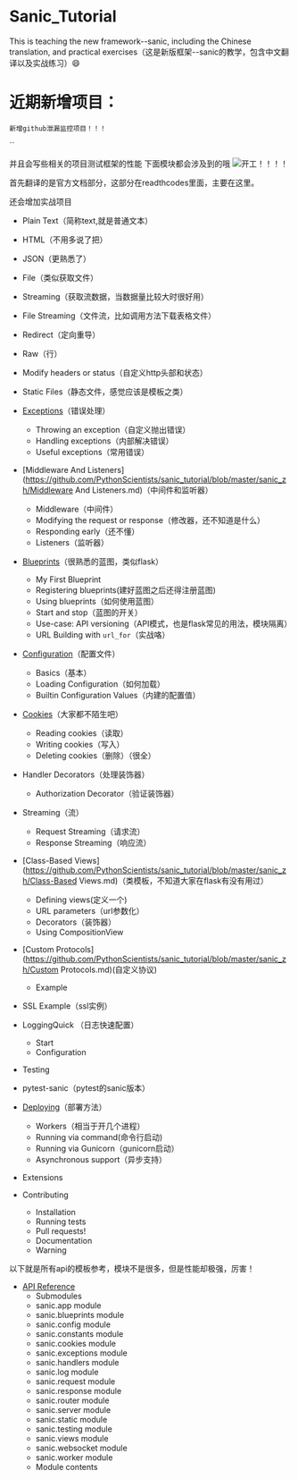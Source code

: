 # Sanic_Tutorial
This is teaching the new framework--sanic, including the Chinese translation, and practical exercises（这是新版框架--sanic的教学，包含中文翻译以及实战练习）:smile:

# 近期新增项目：

```
新增github泄漏监控项目！！！
```

``

并且会写些相关的项目测试框架的性能
下面模块都会涉及到的哦
![开工！！！！](https://github.com/PythonScientists/sanic_tutorial/blob/master/sanic_img/2017-10-24-052444_1021x989_scrot.png)

首先翻译的是官方文档部分，这部分在readthcodes里面，主要在这里。

还会增加实战项目

  * Plain Text（简称text,就是普通文本）
  * HTML（不用多说了把）
  * JSON（更熟悉了）
  * File（类似获取文件）
  * Streaming（获取流数据，当数据量比较大时很好用）
  * File Streaming（文件流，比如调用方法下载表格文件）
  * Redirect（定向重导）
  * Raw（行）
  * Modify headers or status（自定义http头部和状态）

* Static Files（静态文件，感觉应该是模板之类）
* [Exceptions](https://github.com/PythonScientists/sanic_tutorial/blob/master/sanic_zh/Exceptions.md)（错误处理）
  * Throwing an exception（自定义抛出错误）
  * Handling exceptions（内部解决错误）
  * Useful exceptions（常用错误）

* [Middleware And Listeners](https://github.com/PythonScientists/sanic_tutorial/blob/master/sanic_zh/Middleware And Listeners.md)（中间件和监听器）
  * Middleware（中间件）
  * Modifying the request or response（修改器，还不知道是什么）
  * Responding early（还不懂）
  * Listeners（监听器）

* [Blueprints](https://github.com/PythonScientists/sanic_tutorial/blob/master/sanic_zh/Blueprints.md)（很熟悉的蓝图，类似flask）
  * My First Blueprint
  * Registering blueprints(建好蓝图之后还得注册蓝图)
  * Using blueprints（如何使用蓝图）
  * Start and stop（蓝图的开关）
  * Use-case: API versioning（API模式，也是flask常见的用法，模块隔离）
  * URL Building with `url_for`（实战咯）

* [Configuration](https://github.com/PythonScientists/sanic_tutorial/blob/master/sanic_zh/Configuration.md)（配置文件）
  * Basics（基本）
  * Loading Configuration（如何加载）
  * Builtin Configuration Values（内建的配置值）

* [Cookies](https://github.com/PythonScientists/sanic_tutorial/blob/master/sanic_zh/Cookies.md)（大家都不陌生吧）
  * Reading cookies（读取）
  * Writing cookies（写入）
  * Deleting cookies（删除）（很全）

* Handler Decorators（处理装饰器）
  * Authorization Decorator（验证装饰器）

* Streaming（流）
  * Request Streaming（请求流）
  * Response Streaming（响应流）

* [Class-Based Views](https://github.com/PythonScientists/sanic_tutorial/blob/master/sanic_zh/Class-Based Views.md)（类模板，不知道大家在flask有没有用过）
  * Defining views(定义一个)
  * URL parameters（url参数化）
  * Decorators（装饰器）
  * Using CompositionView

* [Custom Protocols](https://github.com/PythonScientists/sanic_tutorial/blob/master/sanic_zh/Custom Protocols.md)(自定义协议)
  * Example

* SSL Example（ssl实例）
* LoggingQuick （日志快速配置）
  * Start
  * Configuration

* Testing
* pytest-sanic（pytest的sanic版本）
* [Deploying](https://github.com/PythonScientists/sanic_tutorial/blob/master/sanic_zh/Deploying.md)（部署方法）
  * Workers（相当于开几个进程）
  * Running via command(命令行启动)
  * Running via Gunicorn（gunicorn启动）
  * Asynchronous support（异步支持）

* Extensions
* Contributing
  * Installation
  * Running tests
  * Pull requests!
  * Documentation
  * Warning

以下就是所有api的模板参考，模块不是很多，但是性能却极强，厉害！
* [API Reference](https://github.com/PythonScientists/sanic_tutorial/blob/master/sanic_zh/API.md)
  * Submodules
  * sanic.app module
  * sanic.blueprints module
  * sanic.config module
  * sanic.constants module
  * sanic.cookies module
  * sanic.exceptions module
  * sanic.handlers module
  * sanic.log module
  * sanic.request module
  * sanic.response module
  * sanic.router module
  * sanic.server module
  * sanic.static module
  * sanic.testing module
  * sanic.views module
  * sanic.websocket module
  * sanic.worker module
  * Module contents
